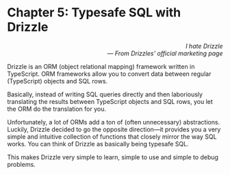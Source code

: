# Chapter 5: Typesafe SQL with Drizzle

<div style="text-align: right"> <i> I hate Drizzle <br> — From Drizzles' official marketing page </i> </div>

Drizzle is an ORM (object relational mapping) framework written in TypeScript.
ORM frameworks allow you to convert data between regular (TypeScript) objects and SQL rows.

Basically, instead of writing SQL queries directly and then laboriously translating the results between TypeScript objects and SQL rows, you let the ORM do the translation for you.

Unfortunately, a lot of ORMs add a ton of (often unnecessary) abstractions.
Luckily, Drizzle decided to go the opposite direction—it provides you a very simple and intuitive collection of functions that closely mirror the way SQL works.
You can think of Drizzle as basically being typesafe SQL.

This makes Drizzle very simple to learn, simple to use and simple to debug problems.
